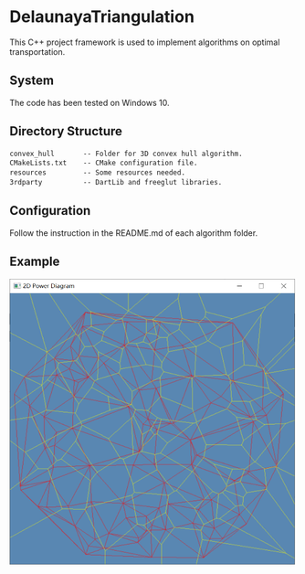 # DelaunayaTriangulation


This C++ project framework is used to implement algorithms on optimal transportation.

## System

The code has been tested on Windows 10.

## Directory Structure

``` txt
convex_hull       -- Folder for 3D convex hull algorithm. 
CMakeLists.txt    -- CMake configuration file.
resources         -- Some resources needed.
3rdparty          -- DartLib and freeglut libraries.
```

## Configuration

Follow the instruction in the README.md of each algorithm folder.

## Example


<img src="https://raw.githubusercontent.com/chengengjian/DelaunayaTriangulation/master/img/H2B%7D_%7BKK8J%7BTWF7A_%24NB3RX.png" width="500" height="500" alt="step1"/><br/>
